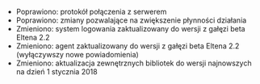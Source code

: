 - Poprawiono: protokół połączenia z serwerem
- Poprawiono: zmiany pozwalające na zwiększenie płynności działania
- Zmieniono: system logowania zaktualizowany do wersji z gałęzi beta Eltena 2.2
- Zmieniono: agent zaktualizowany do wersji z gałęzi beta Eltena 2.2 (wyłączywszy nowe powiadomienia)
- Zmieniono: aktualizacja zewnętrznych bibliotek do wersji najnowszych na dzień 1 stycznia 2018